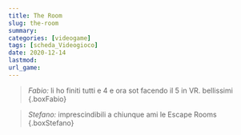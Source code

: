 ```yaml
---
title: The Room
slug: the-room
summary: 
categories: [videogame]
tags: [scheda_Videogioco]
date: 2020-12-14
lastmod: 
url_game: 
---
```


> *Fabio:* li ho finiti tutti e 4 e ora sot facendo il 5 in VR. bellissimi
{.boxFabio}

> *Stefano:* imprescindibili a chiunque ami le Escape Rooms
{.boxStefano}